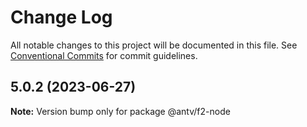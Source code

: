 # Change Log

All notable changes to this project will be documented in this file.
See [Conventional Commits](https://conventionalcommits.org) for commit guidelines.

## 5.0.2 (2023-06-27)

**Note:** Version bump only for package @antv/f2-node
